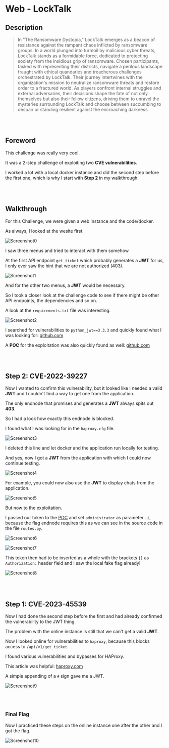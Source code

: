 # Web - LockTalk

## Description
> In "The Ransomware Dystopia," LockTalk emerges as a beacon of resistance against the rampant chaos inflicted by ransomware groups. In a world plunged into turmoil by malicious cyber threats, LockTalk stands as a formidable force, dedicated to protecting society from the insidious grip of ransomware. Chosen participants, tasked with representing their districts, navigate a perilous landscape fraught with ethical quandaries and treacherous challenges orchestrated by LockTalk. Their journey intertwines with the organization's mission to neutralize ransomware threats and restore order to a fractured world. As players confront internal struggles and external adversaries, their decisions shape the fate of not only themselves but also their fellow citizens, driving them to unravel the mysteries surrounding LockTalk and choose between succumbing to despair or standing resilient against the encroaching darkness.

<br>
<br>

## Foreword

This challenge was really very cool.

It was a 2-step challenge of exploiting two __CVE vulnerabilities__.

I worked a lot with a local docker instance and did the second step before the first one, which is why I start with __Step 2__ in my walkthrough.

<br>
<br>

## Walkthrough

For this Challenge, we were given a web instance and the code/docker.

As always, I looked at the wesite first.

![Screenshot0](./screenshots/0.png)

I saw three menus and tried to interact with them somehow.

At the first API endpoint `get_ticket` which probably generates a __JWT__ for us, I only ever saw the hint that we are not authorized (403).

![Screenshot1](./screenshots/1.png)

And for the other two menus, a __JWT__ would be necessary.

So I took a closer look at the challenge code to see if there might be other API endpoints, the dependencies and so on.

A look at the `requirements.txt` file was interesting.

![Screenshot2](./screenshots/2.png)

I searched for vulnerabilities to `python_jwt==3.3.3` and quickly found what I was looking for: [github.com](https://github.com/advisories/GHSA-5p8v-58qm-c7fp)

A __POC__ for the exploitation was also quickly found as well: [github.com](https://github.com/user0x1337/CVE-2022-39227)

<br>
<br>

## Step 2: CVE-2022-39227

Now I wanted to confirm this vulnerability, but it looked like I needed a valid __JWT__ and I couldn't find a way to get one from the application.

The only endnode that promises and generates a __JWT__ always spits out __403__.

So I had a look how exactly this endnode is blocked.

I found what I was looking for in the `haproxy.cfg` file.

![Screenshot3](./screenshots/3.png)

I deleted this line and let docker and the application run locally for testing.

And yes, now I got a __JWT__ from the application with which I could now continue testing.

![Screenshot4](./screenshots/4.png)

For example, you could now also use the __JWT__ to display chats from the application.

![Screenshot5](./screenshots/5.png)

But now to the exploitation.

I passed our token to the [POC](https://github.com/user0x1337/CVE-2022-39227) and set `administrator` as parameter `-i`, because the flag endnode requires this as we can see in the source code in the file `routes.py`.

![Screenshot6](./screenshots/6.png)


![Screenshot7](./screenshots/7.png)

This token then had to be inserted as a whole with the brackets `{}` as `Authorization:` header field and I saw the local fake flag already!

![Screenshot8](./screenshots/8.png)

<br>
<br>

## Step 1: CVE-2023-45539

Now I had done the second step before the first and had already confirmed the vulnerability to the JWT thing.

The problem with the online instance is still that we can't get a valid __JWT__.

Now I looked online for vulnerabilities to `haproxy`, because this blocks access to `/api/v1/get_ticket`.

I found various vulnerabilities and bypasses for HAProxy.

This article was helpful: [haproxy.com](https://www.haproxy.com/blog/august-2023-cve-2023-40225-empty-content-length-header-vulnerability-fixed)

A simple appending of a `#` sign gave me a JWT.

![Screenshot9](./screenshots/9.png)

<br>
<br>

### Final Flag

Now I practiced these steps on the online instance one after the other and I got the flag.

![Screenshot10](./screenshots/10.png)


